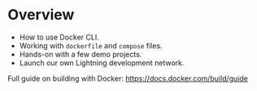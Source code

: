 # Overview

- How to use Docker CLI.
- Working with `dockerfile` and `compose` files.
- Hands-on with a few demo projects.
- Launch our own Lightning development network.

Full guide on building with Docker:
https://docs.docker.com/build/guide

